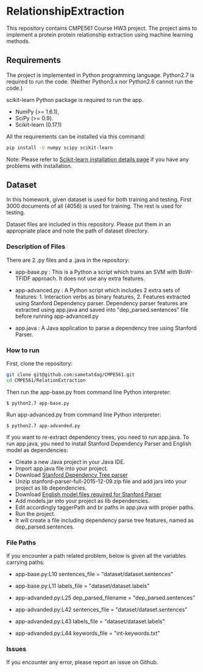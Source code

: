 # RelationshipExtraction
This repository contains CMPE561 Course HW3 project. The project aims to implement a protein protein relationship extraction using machine learning methods.
## Requirements
The project is implemented in Python programming language. Python2.7 is required to run the code. (Neither Python3.x nor Python2.6 cannot run the code.)

scikit-learn Python package is required to run the app.
 * NumPy (>= 1.6.1),
 * SciPy (>= 0.9).
 * Scikit-learn (0.17.1)

All the requirements can be installed via this command:
```sh
pip install -U numpy scipy scikit-learn
```

Note: Please refer to [Scikit-learn installation details page](http://scikit-learn.org/stable/developers/advanced_installation.html) if you have any problems with installation.

## Dataset
In this homework, given dataset is used for both training and testing. First 3000 documents of all (4056) is used for training. The rest is used for testing.

Dataset files are included in this repository. Please put them in an appropriate place and note the path of dataset directory. 

### Description of Files
There are 2 .py files and a .java in the repository:
* app-base.py : This is a Python a script which trains an SVM with BoW-TFIDF approach. It does not use any extra features.

* app-advanced.py : A Python script which includes 2 extra sets of features: 1. Interaction verbs as binary features, 2. Features extracted using Stanford Dependency parser. Dependency parser features are extracted using app.java and saved into "dep_parsed.sentences" file before running app-advanced.py 

* app.java : A Java application to parse a dependency tree using Stanford Parser.

### How to run
First, clone the repository:

```sh
git clone git@github.com:sametatdag/CMPE561.git
cd CMPE561/RelationExtraction
```

Then run the app-base.py from command line Python interpreter:
```
$ python2.7 app-base.py
```

Run app-advanced.py from command line Python interpreter:
```
$ python2.7 app-advanded.py
```


If you want to re-extract dependency trees, you need to run app.java. To run app.java, you need to install Stanford Dependency Parser and English model as dependencies:

 * Create a new Java project in your Java IDE.
 * Import app.java file into your project.
 * Download [Stanford Dependency Tree parser](http://nlp.stanford.edu/software/stanford-parser-full-2015-12-09.zip)
 * Unzip stanford-parser-full-2015-12-09.zip file and add jars into your project as lib dependencies.
 * Download [English model files required for Stanford Parser](http://nlp.stanford.edu/software/stanford-english-corenlp-2016-01-10-models.jar)
 * Add models.jar into your project as lib dependencies.
 * Edit accordingly taggerPath and br paths in app.java with proper paths.
 * Run the project.
 * It will create a file including dependency parse tree features, named as dep_parsed.sentences.


### File Paths
If you encounter a path related problem, below is given all the variables carrying paths:
 * app-base.py:L10 sentences_file = "dataset/dataset.sentences"
 * app-base.py:L11 labels_file = "dataset/dataset.labels"

 * app-advanded.py:L25 dep_parsed_filename = "dep_parsed.sentences"
 * app-advanded.py:L42 sentences_file = "dataset/dataset.sentences"
 * app-advanded.py:L43 labels_file = "dataset/dataset.labels"
 * app-advanded.py:L44 keywords_file = "int-keywords.txt"

### Issues
If you encounter any error, please report an issue on Github.
